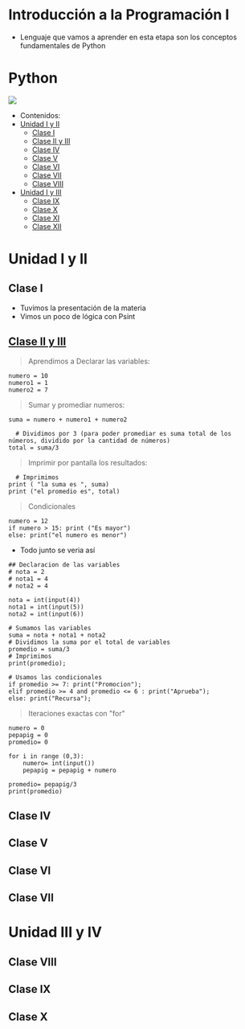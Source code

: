# Introducción a la Programación I
- Lenguaje que vamos a aprender en esta etapa son los conceptos fundamentales de Python
# Python
![](https://logos-world.net/wp-content/uploads/2021/10/Python-Symbol.png)
- Contenidos:
- [Unidad I y II](#unidad-i-y-ii)
  - [Clase I](#clase-i)
  - [Clase II y III](#clase-ii-y-iii)
  - [Clase IV](#clase-iv)
  - [Clase V](#clase-v)
  - [Clase VI](#clase-vi)
  - [Clase VII](#clase-vii)
  - [Clase VIII](#clase-viii)
- [Unidad I y III](#unidad-iii-y-iv)
  - [Clase IX](#clase-ix)
  - [Clase X](#clase-x)
  - [Clase XI](#clase-xi)
  - [Clase XII](#clase-xii)

# Unidad I y II
## Clase I
- Tuvimos la presentación de la materia
- Vimos un poco de lógica con Psint
## [Clase II y III](https://github.com/MONZONPUNTOEXE/Introduccion-a-la-Programacion-I/tree/main/Unidad%20I%20y%20II/Clase_II_y_III)
> Aprendimos a Declarar las variables:
```
numero = 10
numero1 = 1
numero2 = 7
````
> Sumar y promediar numeros:
```
suma = numero + numero1 + numero2

  # Dividimos por 3 (para poder promediar es suma total de los números, dividido por la cantidad de números)
total = suma/3
```
> Imprimir por pantalla los resultados:
```
  # Imprimimos
print ( "la suma es ", suma)
print ("el promedio es", total)
```
> Condicionales
```
numero = 12
if numero > 15: print ("Es mayor")
else: print("el numero es menor")
```
- Todo junto se veria así
```
## Declaracion de las variables
# nota = 2
# nota1 = 4
# nota2 = 4

nota = int(input(4))
nota1 = int(input(5))
nota2 = int(input(6))

# Sumamos las variables
suma = nota + nota1 + nota2
# Dividimos la suma por el total de variables
promedio = suma/3
# Imprimimos
print(promedio);

# Usamos las condicionales
if promedio >= 7: print("Promocion");
elif promedio >= 4 and promedio <= 6 : print("Aprueba");
else: print("Recursa");
```
> Iteraciones exactas con "for"
```
numero = 0
pepapig = 0
promedio= 0

for i in range (0,3):
    numero= int(input())
    pepapig = pepapig + numero

promedio= pepapig/3
print(promedio)
```

## Clase IV
## Clase V
## Clase VI
## Clase VII
# Unidad III y IV
## Clase VIII
## Clase IX
## Clase X

